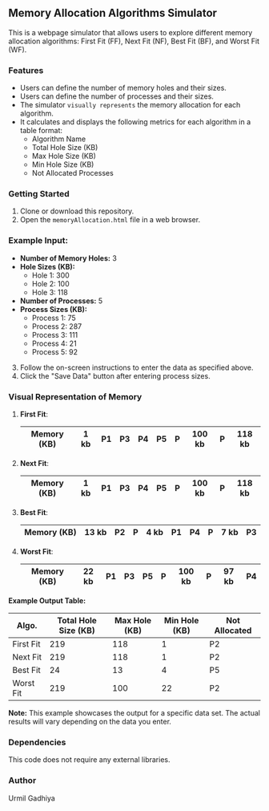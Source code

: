 ## Memory Allocation Algorithms Simulator

This is a webpage simulator that allows users to explore different memory allocation algorithms: First Fit (FF), Next Fit (NF), Best Fit (BF), and Worst Fit (WF).

### Features

* Users can define the number of memory holes and their sizes.
* Users can define the number of processes and their sizes.
* The simulator `visually represents` the memory allocation for each algorithm.
* It calculates and displays the following metrics for each algorithm in a table format:
    * Algorithm Name
    * Total Hole Size (KB)
    * Max Hole Size (KB)
    * Min Hole Size (KB)
    * Not Allocated Processes

### Getting Started

1. Clone or download this repository.
2. Open the `memoryAllocation.html` file in a web browser.

### **Example Input:**

* **Number of Memory Holes:** 3
* **Hole Sizes (KB):**
    * Hole 1: 300
    * Hole 2: 100
    * Hole 3: 118
* **Number of Processes:** 5
* **Process Sizes (KB):**
    * Process 1: 75
    * Process 2: 287
    * Process 3: 111
    * Process 4: 21
    * Process 5: 92

3. Follow the on-screen instructions to enter the data as specified above.
4. Click the "Save Data" button after entering process sizes.

### **Visual Representation of Memory**
1. **First Fit**:

   | Memory (KB) |  1 kb | P1  |    P3 | P4 | P5 | P  |    100 kb | P | 118 kb |
   |-------------|------|-----|-------|---|-----|-----|-------|---|-----|

2. **Next Fit**:

   | Memory (KB) |  1 kb | P1  |    P3 | P4 | P5 | P  |    100 kb | P | 118 kb |
   |-------------|------|-----|-------|---|-----|-----|-------|---|-----|

3. **Best Fit**:

   | Memory (KB) |  13 kb | P2 | P | 4 kb  |    P1 | P4 | P | 7 kb  |    P3 |
   |-------------|------|---|-----|-----|--------|---|-----|-----|-------|

4. **Worst Fit**:

   | Memory (KB) |  22 kb | P1 | P3 | P5  |    P | 100 kb |    P | 97 kb | P4 |
   |-------------|------|---|-----|-----|-------|---|--------|---|-----|

**Example Output Table:**

| Algo. | Total Hole Size (KB) | Max Hole (KB) | Min Hole (KB) | Not Allocated |
|---|---|---|---|---|
| First Fit | 219 | 118 | 1 | P2 |
| Next Fit | 219 | 118 | 1 | P2 |
| Best Fit | 24 | 13 | 4 | P5 |
| Worst Fit | 219 | 100 | 22 | P2 |

**Note:** This example showcases the output for a specific data set. The actual results will vary depending on the data you enter.

### Dependencies

This code does not require any external libraries.

### Author

Urmil Gadhiya
